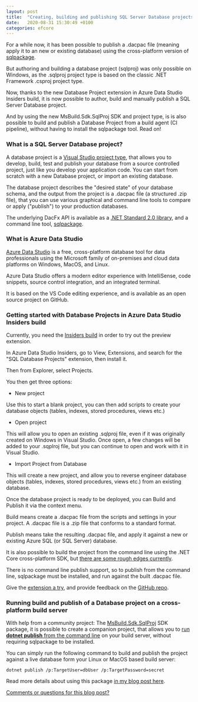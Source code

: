 ```yaml
---
layout: post
title:  "Creating, building and publishing SQL Server Database projects on non-Windows platforms"
date:   2020-08-31 15:30:49 +0100
categories: efcore
---
```


For a while now, it has been possible to publish a .dacpac file (meaning apply it to an new or existing database) using the cross-platform version of [sqlpackage](https://docs.microsoft.com/sql/tools/sqlpackage-download?OSview=sql-server-ver15).

But authoring and building a database project (sqlproj) was only possible on Windows, as the .sqlproj project type is based on the classic .NET Framework .csproj project type.

Now, thanks to the new Database Project extension in Azure Data Studio Insiders build, it is now possible to author, build and manually publish a SQL Server Database project.

And by using the new MsBuild.Sdk.SqlProj SDK and project type, is is also possible to build and publish a Database Project from a build agent (CI pipeline), without having to install the sqlpackage tool. Read on! 

### What is a SQL Server Database project?

A database project is a [Visual Studio project type](https://visualstudio.microsoft.com/vs/features/ssdt/), that allows you to develop, build, test and publish your database from a source controlled project, just like you develop your application code. You can start from scratch with a new Database project, or import an existing database.

The database project describes the "desired state" of your database schema, and the output from the project is a .dacpac file (a structured .zip file), that you can use various graphical and command line tools to compare or apply ("publish") to your production databases.

The underlying DacFx API is available as a [.NET Standard 2.0 library](https://www.nuget.org/packages/Microsoft.SqlServer.DACFx/150.4573.2), and a command line tool, [sqlpackage](https://docs.microsoft.com/sql/tools/sqlpackage?view=sql-server-ver15).

### What is Azure Data Studio

[Azure Data Studio](https://docs.microsoft.com/en-us/sql/azure-data-studio/what-is?view=sql-server-ver15) is a free, cross-platform database tool for data professionals using the Microsoft family of on-premises and cloud data platforms on Windows, MacOS, and Linux.

Azure Data Studio offers a modern editor experience with IntelliSense, code snippets, source control integration, and an integrated terminal.

It is based on the VS Code editing experience, and is available as an open source project on GitHub.

###  Getting started with Database Projects in Azure Data Studio Insiders build

Currently, you need the [Insiders build](https://github.com/microsoft/azuredatastudio#try-out-the-latest-insiders-build-from-main) in order to try out the preview extension.

In Azure Data Studio Insiders, go to View, Extensions, and search for the "SQL Database Projects" extension, then install it.

Then from Explorer, select Projects.

You then get three options:

- New project

Use this to start a blank project, you can then add scripts to create your database objects (tables, indexes, stored procedures, views etc.)

- Open project

This will allow you to open an existing .sqlproj file, even if it was originally created on Windows in Visual Studio. Once open, a few changes will be added to your .sqplroj file, but you can continue to open and work with it in Visual Studio.

- Import Project from Database

This will create a new project, and allow you to reverse engineer database objects (tables, indexes, stored procedures, views etc.) from an existing database.

Once the database project is ready to be deployed, you can Build and Publish it via the context menu.

Build means create a .dacpac file from the scripts and settings in your project. A .dacpac file is a .zip file that conforms to a standard format.

Publish means take the resulting .dacpac file, and apply it against a new or existing Azure SQL (or SQL Server) database.

It is also possible to build the project from the command line using the .NET Core cross-platform SDK, but [there are some rough edges currently](https://docs.microsoft.com/en-us/sql/azure-data-studio/sql-database-project-extension-build-from-command-line?view=sql-server-ver15).

There is no command line publish support, so to publish from the command line, sqlpackage must be installed, and run against the built .dacpac file.

Give the [extension a try](https://docs.microsoft.com/en-us/sql/azure-data-studio/sql-database-project-extension?view=sql-server-ver15), and provide feedback on the [GitHub repo](https://github.com/microsoft/azuredatastudio). 

### Running build and publish of a Database project on a cross-platform build server

With help from a community project: The [MsBuild.Sdk.SqlProj](https://github.com/rr-wfm/MSBuild.Sdk.SqlProj) SDK package, it is possible to create a companion project, that allows you to [run **dotnet publish** from the command line](https://github.com/rr-wfm/MSBuild.Sdk.SqlProj#publishing-support) on your build server, without requiring sqlpackage to be installed.

You can simply run the following command to build and publish the project against a live database form your Linux or MacOS based build server:

```dos
dotnet publish /p:TargetUser=dbUser /p:TargetPassword=secret
```

Read more details about using this package [in my blog post here](https://erikej.github.io/efcore/2020/05/11/ssdt-dacpac-netcore.html).




[Comments or questions for this blog post?](https://github.com/ErikEJ/erikej.github.io/issues/18)